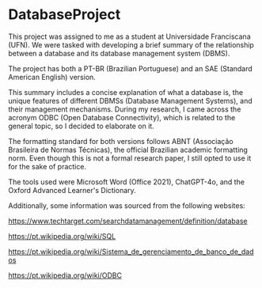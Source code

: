 # DatabaseProject
This project was assigned to me as a student at Universidade Franciscana (UFN). We were tasked with developing a brief summary of the relationship between a database and its database management system (DBMS).

The project has both a PT-BR (Brazilian Portuguese) and an SAE (Standard American English) version.

This summary includes a concise explanation of what a database is, the unique features of different DBMSs (Database Management Systems), and their management mechanisms. During my research, I came across the acronym ODBC (Open Database Connectivity), which is related to the general topic, so I decided to elaborate on it.

The formatting standard for both versions follows ABNT (Associação Brasileira de Normas Técnicas), the official Brazilian academic formatting norm. Even though this is not a formal research paper, I still opted to use it for the sake of practice.

The tools used were Microsoft Word (Office 2021), ChatGPT-4o, and the Oxford Advanced Learner's Dictionary.

Additionally, some information was sourced from the following websites:

https://www.techtarget.com/searchdatamanagement/definition/database

https://pt.wikipedia.org/wiki/SQL

https://pt.wikipedia.org/wiki/Sistema_de_gerenciamento_de_banco_de_dados

https://pt.wikipedia.org/wiki/ODBC

